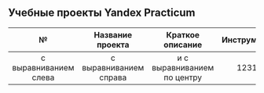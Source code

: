 ## Учебные проекты Yandex Practicum

| №               | Название проекта            | Краткое описание                     |  Инструменты                      |
| :--------------------: | :---------------------: |:---------------------------:| :---------------------------: |
| с выравниванием слева  | с выравниванием справа  | и с выравниванием по центру |  12312                        |

